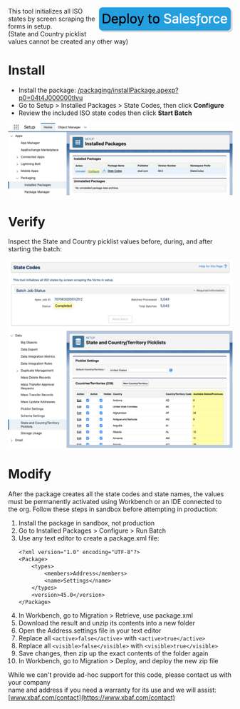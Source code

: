 <a href="https://githubsfdeploy.herokuapp.com?owner=mattandneil&amp;repo=statecodes&amp;ref=master">
<img align="right" alt="Deploy to Salesforce" src="https://raw.githubusercontent.com/mattandneil/statecodes/master/README1.png">
</a> This tool initializes all ISO states by screen scraping the forms in setup.<br />(State and Country picklist values cannot be created any other way)

# Install

- Install the package: <a href="https://login.salesforce.com/packaging/installPackage.apexp?p0=04t4J000000tIvu">/packaging/installPackage.apexp?p0=04t4J000000tIvu</a>
- Go to Setup > Installed Packages > State Codes, then click **Configure**
- Review the included ISO state codes then click **Start Batch**

<img src="https://raw.githubusercontent.com/mattandneil/statecodes/master/README2.png" />

# Verify

Inspect the State and Country picklist values before, during, and after starting the batch:

<img width="625" src="https://raw.githubusercontent.com/mattandneil/statecodes/master/README3.png" />
<img width="625" src="https://raw.githubusercontent.com/mattandneil/statecodes/master/README4.png" />

# Modify

After the package creates all the state codes and state names, the values must be permanently activated using Workbench or an IDE connected to the org. Follow these steps in sandbox before attempting in production:

1. Install the package in sandbox, not production
2. Go to Installed Packages > Configure > Run Batch
3. Use any text editor to create a package.xml file:
    ```
    <?xml version="1.0" encoding="UTF-8"?>
    <Package>
        <types>
            <members>Address</members>
            <name>Settings</name>
        </types>
        <version>45.0</version>
    </Package>
    ```
3. In Workbench, go to Migration > Retrieve, use package.xml
4. Download the result and unzip its contents into a new folder
5. Open the Address.settings file in your text editor
6. Replace all `<active>false</active>` with `<active>true</active>`
7. Replace all `<visible>false</visible>` with `<visible>true</visible>`
8. Save changes, then zip up the exact contents of the folder again
9. In Workbench, go to Migration > Deploy, and deploy the new zip file

While we can't provide ad-hoc support for this code, please contact us with your company<br/>name and address if you need a warranty for its use and we will assist: [www.xbaf.com/contact](https://www.xbaf.com/contact)

